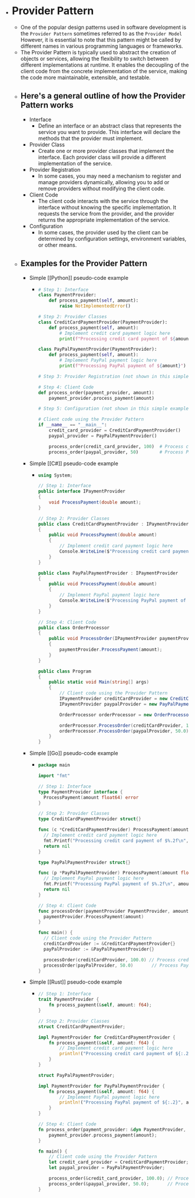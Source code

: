 - # Provider Pattern
	- One of the popular design patterns used in software development is the `Provider Pattern` sometimes referred to as the `Provider Model` However, it is essential to note that this pattern might be called by different names in various programming languages or frameworks.
	- The Provider Pattern is typically used to abstract the creation of objects or services, allowing the flexibility to switch between different implementations at runtime. It enables the decoupling of the client code from the concrete implementation of the service, making the code more maintainable, extensible, and testable.
	- ## Here's a general outline of how the Provider Pattern works
		- Interface
			- Define an interface or an abstract class that represents the service you want to provide. This interface will declare the methods that the provider must implement.
		- Provider Class
			- Create one or more provider classes that implement the interface. Each provider class will provide a different implementation of the service.
		- Provider Registration
			- In some cases, you may need a mechanism to register and manage providers dynamically, allowing you to add or remove providers without modifying the client code.
		- Client Code
			- The client code interacts with the service through the interface without knowing the specific implementation. It requests the service from the provider, and the provider returns the appropriate implementation of the service.
		- Configuration
			- In some cases, the provider used by the client can be determined by configuration settings, environment variables, or other means.
	- ## Examples for the Provider Pattern
		- Simple [[Python]] pseudo-code example
			- ```python
			  # Step 1: Interface
			  class PaymentProvider:
			      def process_payment(self, amount):
			          raise NotImplementedError()
			  
			  # Step 2: Provider Classes
			  class CreditCardPaymentProvider(PaymentProvider):
			      def process_payment(self, amount):
			          # Implement credit card payment logic here
			          print(f"Processing credit card payment of ${amount}")
			  
			  class PayPalPaymentProvider(PaymentProvider):
			      def process_payment(self, amount):
			          # Implement PayPal payment logic here
			          print(f"Processing PayPal payment of ${amount}")
			  
			  # Step 3: Provider Registration (not shown in this simple example)
			  
			  # Step 4: Client Code
			  def process_order(payment_provider, amount):
			      payment_provider.process_payment(amount)
			  
			  # Step 5: Configuration (not shown in this simple example)
			  
			  # Client code using the Provider Pattern
			  if __name__ == "__main__":
			      credit_card_provider = CreditCardPaymentProvider()
			      paypal_provider = PayPalPaymentProvider()
			  
			      process_order(credit_card_provider, 100)  # Process credit card payment
			      process_order(paypal_provider, 50)        # Process PayPal payment
			  ```
		- Simple [[C#]] pseudo-code example
			- ```c#
			  using System;
			  
			  // Step 1: Interface
			  public interface IPaymentProvider
			  {
			      void ProcessPayment(double amount);
			  }
			  
			  // Step 2: Provider Classes
			  public class CreditCardPaymentProvider : IPaymentProvider
			  {
			      public void ProcessPayment(double amount)
			      {
			          // Implement credit card payment logic here
			          Console.WriteLine($"Processing credit card payment of ${amount:F2}");
			      }
			  }
			  
			  public class PayPalPaymentProvider : IPaymentProvider
			  {
			      public void ProcessPayment(double amount)
			      {
			          // Implement PayPal payment logic here
			          Console.WriteLine($"Processing PayPal payment of ${amount:F2}");
			      }
			  }
			  
			  // Step 4: Client Code
			  public class OrderProcessor
			  {
			      public void ProcessOrder(IPaymentProvider paymentProvider, double amount)
			      {
			          paymentProvider.ProcessPayment(amount);
			      }
			  }
			  
			  public class Program
			  {
			      public static void Main(string[] args)
			      {
			          // Client code using the Provider Pattern
			          IPaymentProvider creditCardProvider = new CreditCardPaymentProvider();
			          IPaymentProvider paypalProvider = new PayPalPaymentProvider();
			  
			          OrderProcessor orderProcessor = new OrderProcessor();
			  
			          orderProcessor.ProcessOrder(creditCardProvider, 100.0); // Process credit card payment
			          orderProcessor.ProcessOrder(paypalProvider, 50.0);       // Process PayPal payment
			      }
			  }
			  
			  ```
		- Simple [[Go]] pseudo-code example
			- ```go
			  package main
			  
			  import "fmt"
			  
			  // Step 1: Interface
			  type PaymentProvider interface {
			  	ProcessPayment(amount float64) error
			  }
			  
			  // Step 2: Provider Classes
			  type CreditCardPaymentProvider struct{}
			  
			  func (c *CreditCardPaymentProvider) ProcessPayment(amount float64) error {
			  	// Implement credit card payment logic here
			  	fmt.Printf("Processing credit card payment of $%.2f\n", amount)
			  	return nil
			  }
			  
			  type PayPalPaymentProvider struct{}
			  
			  func (p *PayPalPaymentProvider) ProcessPayment(amount float64) error {
			  	// Implement PayPal payment logic here
			  	fmt.Printf("Processing PayPal payment of $%.2f\n", amount)
			  	return nil
			  }
			  
			  // Step 4: Client Code
			  func processOrder(paymentProvider PaymentProvider, amount float64) {
			  	paymentProvider.ProcessPayment(amount)
			  }
			  
			  func main() {
			  	// Client code using the Provider Pattern
			  	creditCardProvider := &CreditCardPaymentProvider{}
			  	payPalProvider := &PayPalPaymentProvider{}
			  
			  	processOrder(creditCardProvider, 100.0) // Process credit card payment
			  	processOrder(payPalProvider, 50.0)       // Process PayPal payment
			  }
			  ```
		- Simple [[Rust]] pseudo-code example
			- ```rust
			  // Step 1: Interface
			  trait PaymentProvider {
			      fn process_payment(&self, amount: f64);
			  }
			  
			  // Step 2: Provider Classes
			  struct CreditCardPaymentProvider;
			  
			  impl PaymentProvider for CreditCardPaymentProvider {
			      fn process_payment(&self, amount: f64) {
			          // Implement credit card payment logic here
			          println!("Processing credit card payment of ${:.2}", amount);
			      }
			  }
			  
			  struct PayPalPaymentProvider;
			  
			  impl PaymentProvider for PayPalPaymentProvider {
			      fn process_payment(&self, amount: f64) {
			          // Implement PayPal payment logic here
			          println!("Processing PayPal payment of ${:.2}", amount);
			      }
			  }
			  
			  // Step 4: Client Code
			  fn process_order(payment_provider: &dyn PaymentProvider, amount: f64) {
			      payment_provider.process_payment(amount);
			  }
			  
			  fn main() {
			      // Client code using the Provider Pattern
			      let credit_card_provider = CreditCardPaymentProvider;
			      let paypal_provider = PayPalPaymentProvider;
			  
			      process_order(&credit_card_provider, 100.0); // Process credit card payment
			      process_order(&paypal_provider, 50.0);       // Process PayPal payment
			  }
			  ```